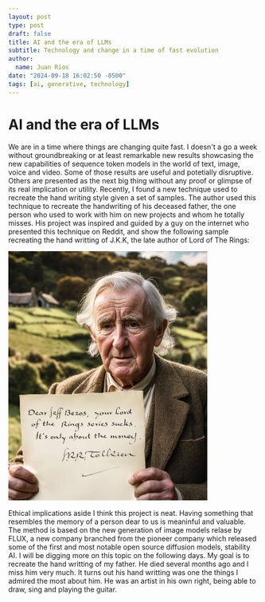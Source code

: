 ```yaml
---
layout: post
type: post
draft: false
title: AI and the era of LLMs
subtitle: Technology and change in a time of fast evolution
author:
  name: Juan Ríos
date: "2024-09-18 16:02:50 -0500"
tags: [ai, generative, technology]
---
```

# AI and the era of LLMs

We are in a time where things are changing quite fast. I doesn't a go a week without groundbreaking or at least remarkable new results showcasing the new capabilities of sequence token models in the world of text, image, voice and video. Some of those results are useful and potetially disruptive. Others are presented as the next big thing without any proof or glimpse of its real implication or utility.
Recently, I found a new technique used to recreate the hand writing style given a set of samples. The author used this technique to recreate the handwriting of his deceased father, the one person who used to work with him on new projects and whom he totally misses. His project was inspired and guided by a guy on the internet who presented this technique on Reddit, and show the following sample recreating the hand writting of J.K.K, the late author of Lord of The Rings:

![Tolkien hand writting](https://raw.githubusercontent.com/juandarr/juandarr.github.io/main/images/posts/JRR-hand-writting.jpg)

Ethical implications aside I think this project is neat. Having something that resembles the memory of a person dear to us is meaninful and valuable. The method is based on the new generation of image models relase by FLUX, a new company branched from the pioneer company which released some of the first and most notable open source diffusion models, stability AI. I will be digging more on this topic on the following days. My goal is to recreate the hand writting of my father. He died several months ago and I miss him very much. It turns out his hand writting was one the things I admired the most about him. He was an artist in his own right, being able to draw, sing and playing the guitar. 